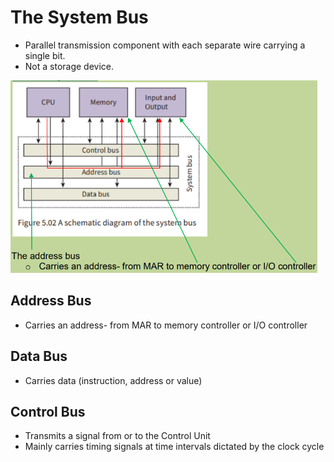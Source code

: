 
# The System Bus

- Parallel transmission component with each separate wire carrying a single bit.
- Not a storage device.

![905c38cfd4d3c6fef9a272a2802da35b.png](../../_resources/905c38cfd4d3c6fef9a272a2802da35b.png)

## Address Bus

- Carries an address- from MAR to memory controller or I/O controller

## Data Bus

- Carries data (instruction, address or value)

## Control Bus

- Transmits a signal from or to the Control Unit
- Mainly carries timing signals at time intervals dictated by the clock cycle








